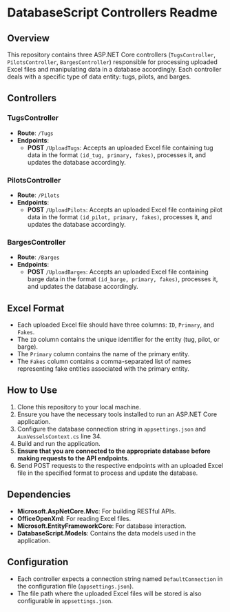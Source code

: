 # DatabaseScript Controllers Readme

## Overview
This repository contains three ASP.NET Core controllers (`TugsController`, `PilotsController`, `BargesController`) responsible for processing uploaded Excel files and manipulating data in a database accordingly. Each controller deals with a specific type of data entity: tugs, pilots, and barges.

## Controllers

### TugsController
- **Route**: `/Tugs`
- **Endpoints**:
  - **POST** `/UploadTugs`: Accepts an uploaded Excel file containing tug data in the format `(id_tug, primary, fakes)`, processes it, and updates the database accordingly.

### PilotsController
- **Route**: `/Pilots`
- **Endpoints**:
  - **POST** `/UploadPilots`: Accepts an uploaded Excel file containing pilot data in the format `(id_pilot, primary, fakes)`, processes it, and updates the database accordingly.

### BargesController
- **Route**: `/Barges`
- **Endpoints**:
  - **POST** `/UploadBarges`: Accepts an uploaded Excel file containing barge data in the format `(id_barge, primary, fakes)`, processes it, and updates the database accordingly.

## Excel Format
- Each uploaded Excel file should have three columns: `ID`, `Primary`, and `Fakes`.
- The `ID` column contains the unique identifier for the entity (tug, pilot, or barge).
- The `Primary` column contains the name of the primary entity.
- The `Fakes` column contains a comma-separated list of names representing fake entities associated with the primary entity.

## How to Use
1. Clone this repository to your local machine.
2. Ensure you have the necessary tools installed to run an ASP.NET Core application.
3. Configure the database connection string in `appsettings.json` and `AuxVesselsContext.cs` line 34.
4. Build and run the application.
5. **Ensure that you are connected to the appropriate database before making requests to the API endpoints**.
6. Send POST requests to the respective endpoints with an uploaded Excel file in the specified format to process and update the database.

## Dependencies
- **Microsoft.AspNetCore.Mvc**: For building RESTful APIs.
- **OfficeOpenXml**: For reading Excel files.
- **Microsoft.EntityFrameworkCore**: For database interaction.
- **DatabaseScript.Models**: Contains the data models used in the application.

## Configuration
- Each controller expects a connection string named `DefaultConnection` in the configuration file (`appsettings.json`).
- The file path where the uploaded Excel files will be stored is also configurable in `appsettings.json`.
